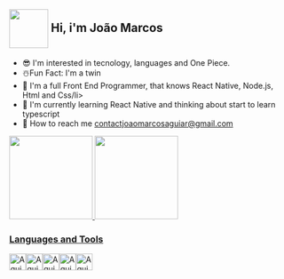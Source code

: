 ## <img height="70em" style="user-select: none;" align="center" src="https://media.discordapp.net/attachments/955093666807054386/1008494920711012442/b9371273ae94a946e92074d1b96966-unscreen.gif"> Hi, i'm João Marcos ##
<ul>
<li>😎 I'm interested in tecnology, languages and One Piece.</li>
<li>☃️Fun Fact: I'm a twin</li>
<li>🔭 I'm a full Front End Programmer, that knows React Native, Node.js, Html and Css/li>
<li>🌱 I'm currently learning React Native and thinking about start to learn typescript</li>
<li>🚀 How to reach me <a href="mailto:contactjoaomarcosaguiar@gmail.com">contactjoaomarcosaguiar@gmail.com</a></h4></li>
</ul>

<div align="center" style="display: flex">
  <a href="https://github.com/Jm1programmer">
  <img height="150em" src="https://github-readme-stats.vercel.app/api?username=Jm1programmer&show_icons=true&theme=tokyonight&include_all_commits=true&count_private=true"/>
  <img height="150em" src="https://github-readme-stats.vercel.app/api/top-langs/?username=Jm1programmer&layout=compact&langs_count=7&theme=tokyonight"/>

</div>

  

    
    
   <h3> Languages and Tools </h3>
 <div align="left" style="display: flex">
  <img  alt="Aguiar-Js" height="30" src="https://img.shields.io/badge/JavaScript-F7DF1E?style=for-the-badge&logo=javascript&logoColor=black">
  <img  alt="Aguiar-CSS" height="30"  src="https://img.shields.io/badge/CSS3-1572B6?style=for-the-badge&logo=css3&logoColor=white">
   <img  alt="Aguiar-Html5" height="30"  src="https://img.shields.io/badge/HTML5-E34F26?style=for-the-badge&logo=html5&logoColor=white">
    <img  alt="Aguiar-Node" height="30"src="https://img.shields.io/badge/Node.js-43853D?style=for-the-badge&logo=node.js&logoColor=white">
     <img  alt="Aguiar-ReactNative" height="30"src="https://img.shields.io/badge/React_Native-20232A?style=for-the-badge&logo=react&logoColor=61DAFB">
    </div>

  
